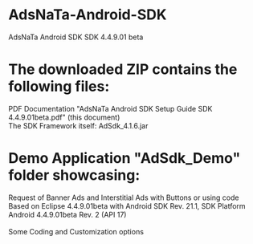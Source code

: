 # AdsNaTa-Android-SDK
AdsNaTa Android SDK SDK 4.4.9.01 beta

# The downloaded ZIP contains the following files:

PDF Documentation "AdsNaTa Android SDK Setup Guide SDK 4.4.9.01beta.pdf" (this document)<br>
The SDK Framework itself: AdSdk_4.1.6.jar<br>

# Demo Application "AdSdk_Demo" folder showcasing:
Request of Banner Ads and Interstitial Ads with Buttons or using code<br>
Based on Eclipse 4.4.9.01beta with Android SDK Rev. 21.1, SDK Platform Android 4.4.9.01beta Rev. 2 (API 17)<br><br>
Some Coding and Customization options<br>

